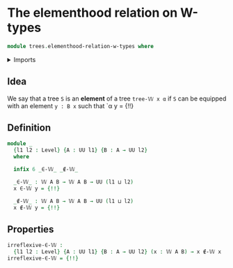 # The elementhood relation on W-types

```agda
module trees.elementhood-relation-w-types where
```

<details><summary>Imports</summary>

```agda
open import foundation.dependent-pair-types
open import foundation.empty-types
open import foundation.identity-types
open import foundation.transport-along-identifications
open import foundation.universe-levels

open import trees.elementhood-relation-coalgebras-polynomial-endofunctors
open import trees.w-types
```

</details>

## Idea

We say that a tree `S` is an **element** of a tree `tree-𝕎 x α` if `S` can be
equipped with an element `y : B x` such that `α y = {!!}

## Definition

```agda
module _
  {l1 l2 : Level} {A : UU l1} {B : A → UU l2}
  where

  infix 6 _∈-𝕎_ _∉-𝕎_

  _∈-𝕎_ : 𝕎 A B → 𝕎 A B → UU (l1 ⊔ l2)
  x ∈-𝕎 y = {!!}

  _∉-𝕎_ : 𝕎 A B → 𝕎 A B → UU (l1 ⊔ l2)
  x ∉-𝕎 y = {!!}
```

## Properties

```agda
irreflexive-∈-𝕎 :
  {l1 l2 : Level} {A : UU l1} {B : A → UU l2} (x : 𝕎 A B) → x ∉-𝕎 x
irreflexive-∈-𝕎 = {!!}
```
